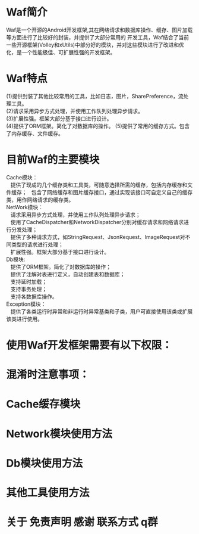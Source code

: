 # Waf简介
  Waf是一个开源的Android开发框架,其在网络请求和数据库操作、缓存、图片加载等方面进行了比较好的封装，并提供了大部分常用的 开发工具，Waf结合了当前一些开源框架(Volley和xUtils)中部分好的模块，并对这些模块进行了改进和优化，是一个性能极佳、可扩展性强的开发框架。
# Waf特点
  (1)提供封装了其他比较常用的工具，比如日志，图片，SharePreference，流处理工具。    
  (2)请求采用异步方式处理，并使用工作队列处理异步请求。   
  (3)扩展性强。框架大部分基于接口进行设计。   
  (4)提供了ORM框架。简化了对数据库的操作。
  (5)提供了常用的缓存方式。包含了内存缓存、文件缓存。
# 目前Waf的主要模块
  Cache模块：  
  &nbsp;&nbsp;&nbsp;提供了现成的几个缓存类和工具类，可随意选择所需的缓存，包括内存缓存和文件缓存；
  &nbsp;&nbsp;包含了网络缓存和图片缓存接口，通过实现该接口可自定义自己的缓存类，用作网络请求的缓存类。     
  NetWork模块：   
  &nbsp;&nbsp;&nbsp;请求采用异步方式处理，并使用工作队列处理异步请求；   
  &nbsp;&nbsp;&nbsp;使用了CacheDispatcher和NetworkDispatcher分别对缓存请求和网络请求进行分发处理；   
  &nbsp;&nbsp;&nbsp;提供了多种请求方式，如StringRequest、JsonRequest、ImageRequest对不同类型的请求进行处理；   
  &nbsp;&nbsp;&nbsp;扩展性强。框架大部分基于接口进行设计。   
  Db模块:   
  &nbsp;&nbsp;&nbsp;提供了ORM框架。简化了对数据库的操作；     
  &nbsp;&nbsp;&nbsp;提供了注解对表进行定义，自动创建表和数据库；      
  &nbsp;&nbsp;&nbsp;支持延时加载；      
  &nbsp;&nbsp;&nbsp;支持事务处理；     
  &nbsp;&nbsp;&nbsp;支持各数据库操作。        
  Exception模块：     
  &nbsp;&nbsp;&nbsp;提供了各类运行时异常和非运行时异常基类和子类，用户可直接使用该类或扩展该类进行使用。     
# 使用Waf开发框架需要有以下权限：
# 混淆时注意事项：
# Cache缓存模块
# Network模块使用方法
# Db模块使用方法
# 其他工具使用方法
# 关于 免责声明 感谢 联系方式 q群 

